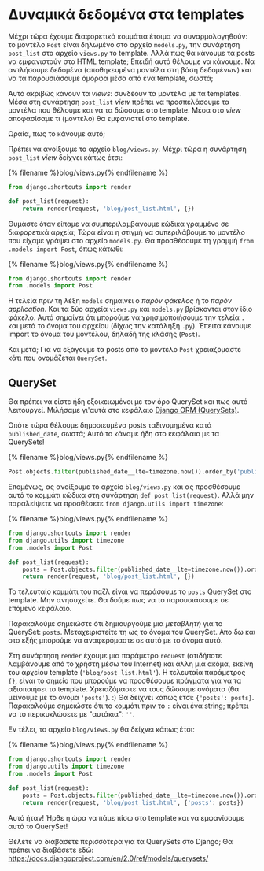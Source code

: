 # Δυναμικά δεδομένα στα templates

Μέχρι τώρα έχουμε διαφορετικά κομμάτια έτοιμα να συναρμολογηθούν: το μοντέλο `Post` είναι δηλωμένο στο αρχείο `models.py`, την συνάρτηση `post_list` στο αρχείο `views.py` το template. Αλλά πως θα κάνουμε τα posts να εμφανιστούν στο HTML template; Επειδή αυτό θέλουμε να κάνουμε. Να αντλήσουμε δεδομένα (αποθηκευμένα μοντέλα στη βάση δεδομένων) και να τα παρουσιάσουμε όμορφα μέσα από ένα template, σωστά;

Αυτό ακριβώς κάνουν τα *views*: συνδέουν τα μοντέλα με τα templates. Μέσα στη συνάρτηση `post_list` *view* πρέπει να προσπελάσουμε τα μοντέλα που θέλουμε και να τα δώσουμε στο template. Μέσα στο *view* αποφασίσαμε τι (μοντέλο) θα εμφανιστεί στο template.

Ωραία, πως το κάνουμε αυτό;

Πρέπει να ανοίξουμε το αρχείο `blog/views.py`. Μέχρι τώρα η συνάρτηση `post_list` *view* δείχνει κάπως έτσι:

{% filename %}blog/views.py{% endfilename %}

```python
from django.shortcuts import render

def post_list(request):
    return render(request, 'blog/post_list.html', {})
```

Θυμάστε όταν είπαμε να συμπεριλαμβάνουμε κώδικα γραμμένο σε διαφορετικά αρχεία; Τώρα είναι η στιγμή να συπεριλάβουμε το μοντέλο που είχαμε γράψει στο αρχείο `models.py`. Θα προσθέσουμε τη γραμμή `from .models import Post`, όπως κάτωθι:

{% filename %}blog/views.py{% endfilename %}

```python
from django.shortcuts import render
from .models import Post
```

Η τελεία πριν τη λέξη `models` σημαίνει ο *παρόν φάκελος* ή το *παρόν application*. Και τα δύο αρχεία `views.py` και `models.py` βρίσκονται στον ίδιο φάκελο. Αυτό σημαίνει ότι μπορούμε να χρησιμοποιήσουμε την τελεία `.` και μετά το όνομα του αρχείου (δίχως την κατάληξη `.py`). Έπειτα κάνουμε import το όνομα του μοντέλου, δηλαδή της κλάσης (`Post`).

Και μετά; Για να εξάγουμε τα posts από το μοντέλο `Post` χρειαζόμαστε κάτι που ονομάζεται `QuerySet`.

## QuerySet

Θα πρέπει να είστε ήδη εξοικειωμένοι με τον όρο QuerySet και πως αυτό λειτουργεί. Μιλήσαμε γι'αυτά στο κεφάλαιο [Django ORM (QuerySets)](../django_orm/README.md).

Οπότε τώρα θέλουμε δημοσιευμένα posts ταξινομημένα κατά `published_date`, σωστά; Αυτό το κάναμε ήδη στο κεφάλαιο με τα QuerySets!

{% filename %}blog/views.py{% endfilename %}

```python
Post.objects.filter(published_date__lte=timezone.now()).order_by('published_date')
```

Επομένως, ας ανοίξουμε το αρχείο `blog/views.py` και ας προσθέσουμε αυτό το κομμάτι κώδικα στη συνάρτηση `def post_list(request)`. Αλλά μην παραλείψετε να προσθέσετε `from django.utils import timezone`:

{% filename %}blog/views.py{% endfilename %}

```python
from django.shortcuts import render
from django.utils import timezone
from .models import Post

def post_list(request):
    posts = Post.objects.filter(published_date__lte=timezone.now()).order_by('published_date')
    return render(request, 'blog/post_list.html', {})
```

Το τελευταίο κομμάτι του παζλ είναι να περάσουμε το `posts` QuerySet στο template. Μην ανησυχείτε. Θα δούμε πως να το παρουσιάσουμε σε επόμενο κεφάλαιο.

Παρακαλούμε σημειώστε ότι δημιουργούμε μια *μεταβλητή* για το QuerySet: `posts`. Μεταχειριστείτε τη ως το όνομα του QuerySet. Απο δω και στο εξής μπορούμε να αναφερόμαστε σε αυτό με το όνομα αυτό.

Στη συνάρτηση `render` έχουμε μια παράμετρο `request` (οτιδήποτε λαμβάνουμε από το χρήστη μέσω του Internet) και άλλη μια ακόμα, εκείνη του αρχείου template (`'blog/post_list.html'`). Η τελευταία παράμετρος `{}`, είναι το σημείο που μπορούμε να προσθέσουμε πράγματα για να τα αξιοποιήσει το template. Χρειαζόμαστε να τους δώσουμε ονόματα (θα μείνουμε με το όνομα `'posts'`). :) Θα δείχνει κάπως έτσι: `{'posts': posts}`. Παρακαλούμε σημειώστε ότι το κομμάτι πριν το `:` είναι ένα string; πρέπει να το περικυκλώσετε με "αυτάκια": `''`.

Εν τέλει, το αρχείο `blog/views.py` θα δείχνει κάπως έτσι:

{% filename %}blog/views.py{% endfilename %}

```python
from django.shortcuts import render
from django.utils import timezone
from .models import Post

def post_list(request):
    posts = Post.objects.filter(published_date__lte=timezone.now()).order_by('published_date')
    return render(request, 'blog/post_list.html', {'posts': posts})
```

Αυτό ήταν! Ήρθε η ώρα να πάμε πίσω στο template και να εμφανίσουμε αυτό το QuerySet!

Θέλετε να διαβάσετε περισσότερα για τα QuerySets στο Django; Θα πρέπει να διαβάσετε εδώ: https://docs.djangoproject.com/en/2.0/ref/models/querysets/